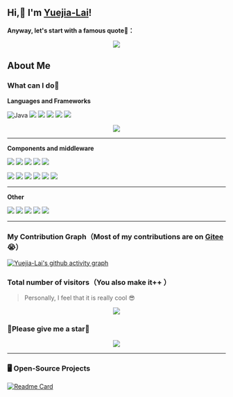 

## Hi,👋 I'm [Yuejia-Lai](http://www.blog.laiyuejia.cn)!

**Anyway, let's start with a famous quote🤩：**

<div align="center">
<img src="https://quotes-github-readme.vercel.app/api?type=horizontal&theme=auto" />
</div>


## About Me



### What can I do🤔


**Languages and Frameworks**

![Java](https://img.shields.io/badge/-Java-important?style=for-the-badge) ![](https://img.shields.io/badge/-Spring-brightgreen?style=for-the-badge) ![](https://img.shields.io/badge/-Spring%20Boot-brightgreen?style=for-the-badge) ![](https://img.shields.io/badge/-Spring%20MVC-9cf?style=for-the-badge) ![](https://img.shields.io/badge/-Spring%20Cloud-blue?style=for-the-badge) ![](https://img.shields.io/badge/-MyBatis-red?style=for-the-badge)  

<div align="center">
<img src="https://github-readme-stats.vercel.app/api/top-langs/?username=Yuejia-Lai&layout=compact"/>
</div>

---

**Components and middleware**

 ![](https://img.shields.io/badge/-RabbitMQ%20%26%20RocketMQ%20%26%20Kafka-ff69b4) ![](https://img.shields.io/badge/-ElasticSearch%20%26%20Kibana-blueviolet) ![](https://img.shields.io/badge/-Eureka%20%26%20Nacos-green) ![](https://img.shields.io/badge/-Zuul%20%26%20Gateway-dc88a1) ![](https://img.shields.io/badge/-Redis-critical)

 ![](https://img.shields.io/badge/-Docker-83ef12) ![](https://img.shields.io/badge/-WebSocket-1af442) ![](https://img.shields.io/badge/-FastDFS%20%26%20MinIO-inactive) ![](https://img.shields.io/badge/-MySQL-yellow) ![](https://img.shields.io/badge/-MongoDB-black) ![](https://img.shields.io/badge/-Nginx-pink) 

---

**Other**

![](https://img.shields.io/badge/-SQL-yellowgreen) ![](https://img.shields.io/badge/-Linux-71aa29) ![](https://img.shields.io/badge/-Python-blue) ![](https://img.shields.io/badge/-Git-purple) ![](https://img.shields.io/badge/-Maven-grey) 

---



### My Contribution Graph（Most of my contributions are on [Gitee](https://gitee.com/yuejia-lai)😭）

[![Yuejia-Lai's github activity graph](https://github-readme-activity-graph.cyclic.app/graph?username=Yuejia-Lai&theme=github-compact&hide_border=true&area=true&hide_title=true)](http://www.blog.laiyuejia.cn)

### Total number of visitors（You also make it++ ）

> Personally, I feel that it is really cool 😎


<div align="center">
<img src="https://profile-counter.glitch.me/Yuejia-Lai/count.svg"/>
</div>

### 🥺Please give me a star🌟 

<div align="center">
<img src="https://github-readme-stats.vercel.app/api?username=Yuejia-Lai&show_icons=true&theme=transparent&include_all_commits=true&hide=prs,issues,contribs"/>
</div>

---

### 🖥️ Open-Source Projects

[![Readme Card](https://github-readme-stats.vercel.app/api/pin/?username=Yuejia-Lai&repo=bilibili)](https://github.com/Yuejia-Lai/bilibili)


